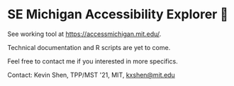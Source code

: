 # SE Michigan Accessibility Explorer 🚌
See working tool at https://accessmichigan.mit.edu/. 

Technical documentation and R scripts are yet to come. 

Feel free to contact me if you interested in more specifics. 

Contact: Kevin Shen, TPP/MST '21, MIT, kxshen@mit.edu

